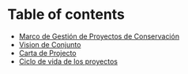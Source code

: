 # Table of contents

* [Marco de Gestión de Proyectos de Conservación](README.md)
* [Vision de Conjunto](contenido.md)
* [Carta de Projecto](carta-de-projecto.md)
* [Ciclo de vida de los proyectos](ciclo-de-vida-de-los-proyectos.md)

